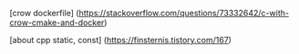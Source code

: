 [crow dockerfile]
(https://stackoverflow.com/questions/73332642/c-with-crow-cmake-and-docker)


[about cpp static, const]
(https://finsternis.tistory.com/167)
